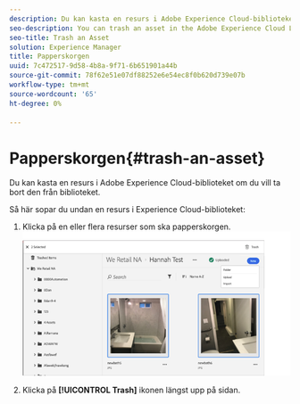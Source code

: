 ```yaml
---
description: Du kan kasta en resurs i Adobe Experience Cloud-biblioteket om du vill ta bort den från biblioteket.
seo-description: You can trash an asset in the Adobe Experience Cloud Library to remove it from the Library.
seo-title: Trash an Asset
solution: Experience Manager
title: Papperskorgen
uuid: 7c472517-9d58-4b8a-9f71-6b651901a44b
source-git-commit: 78f62e51e07df88252e6e54ec8f0b620d739e07b
workflow-type: tm+mt
source-wordcount: '65'
ht-degree: 0%

---
```



# Papperskorgen{#trash-an-asset}

Du kan kasta en resurs i Adobe Experience Cloud-biblioteket om du vill ta bort den från biblioteket.

Så här sopar du undan en resurs i Experience Cloud-biblioteket:

1. Klicka på en eller flera resurser som ska papperskorgen. ![](assets/import_options_mulit_select_trash.png)

1. Klicka på **[!UICONTROL Trash]** ikonen längst upp på sidan.

